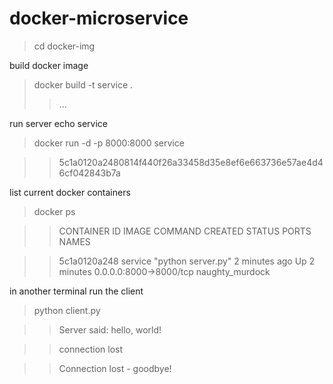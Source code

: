 # docker-microservice

> cd docker-img

build docker image

> docker build -t service .
>> ...

run server echo service

> docker run -d -p 8000:8000 service

>> 5c1a0120a2480814f440f26a33458d35e8ef6e663736e57ae4d46cf042843b7a

list current docker containers

> docker ps

>> CONTAINER ID        IMAGE               COMMAND              CREATED             STATUS              PORTS                    NAMES

>> 5c1a0120a248        service             "python server.py"   2 minutes ago       Up 2 minutes        0.0.0.0:8000->8000/tcp   naughty_murdock

in another terminal run the client

> python client.py

>> Server said: hello, world!

>> connection lost

>> Connection lost - goodbye!
